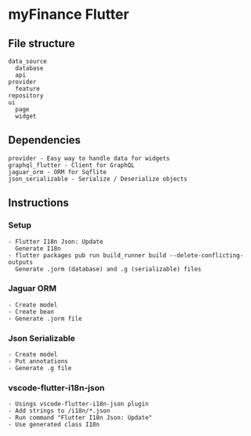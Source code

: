 # myFinance Flutter

## File structure

    data_source
      database
      api
    provider
      feature
    repository
    ui
      page
      widget

## Dependencies

    provider - Easy way to handle data for widgets
    graphql_flutter - Client for GraphQL
    jaguar_orm - ORM for Sqflite
    json_serializable - Serialize / Deserialize objects

## Instructions

### Setup

    - Flutter I18n Json: Update
      Generate I18n
    - flutter packages pub run build_runner build --delete-conflicting-outputs
      Generate .jorm (database) and .g (serializable) files 

### Jaguar ORM

    - Create model
    - Create bean
    - Generate .jorm file

### Json Serializable

    - Create model
    - Put annotations
    - Generate .g file

### vscode-flutter-i18n-json

    - Usings vscode-flutter-i18n-json plugin
    - Add strings to /i18n/*.json
    - Run command "Flutter I18n Json: Update"
    - Use generated class I18n
